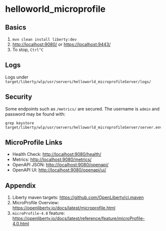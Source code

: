 # helloworld_microprofile

## Basics

1. `mvn clean install liberty:dev`
1. <http://localhost:9080/> or <https://localhost:9443/>
1. To stop, `Ctrl^C`

## Logs

Logs under `target/liberty/wlp/usr/servers/helloworld_microprofileServer/logs/`

## Security

Some endpoints such as `/metrics/` are secured. The username is `admin` and password may be found with:

```
grep keystore target/liberty/wlp/usr/servers/helloworld_microprofileServer/server.env
```

## MicroProfile Links

* Health Check: <http://localhost:9080/health/>
* Metrics: <http://localhost:9080/metrics/>
* OpenAPI JSON: <http://localhost:9080/openapi/>
* OpenAPI UI: <http://localhost:9080/openapi/ui/>

## Appendix

1. Liberty maven targets: <https://github.com/OpenLiberty/ci.maven>
1. MicroProfile Overview: <https://openliberty.io/docs/latest/microprofile.html>
1. `microProfile-4.0` feature: <https://openliberty.io/docs/latest/reference/feature/microProfile-4.0.html>
